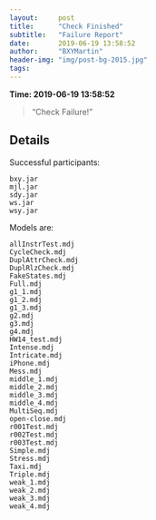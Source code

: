 ```yaml
---
layout:     post
title:      "Check Finished"
subtitle:   "Failure Report"
date:       2019-06-19 13:58:52
author:     "BXYMartin"
header-img: "img/post-bg-2015.jpg"
tags:
---
```


**Time: 2019-06-19 13:58:52**

> “Check Failure!”


## Details

Successful participants:

```
bxy.jar
mjl.jar
sdy.jar
ws.jar
wsy.jar
```

Models are:

```
allInstrTest.mdj
CycleCheck.mdj
DuplAttrCheck.mdj
DuplRlzCheck.mdj
FakeStates.mdj
Full.mdj
g1_1.mdj
g1_2.mdj
g1_3.mdj
g2.mdj
g3.mdj
g4.mdj
HW14_test.mdj
Intense.mdj
Intricate.mdj
iPhone.mdj
Mess.mdj
middle_1.mdj
middle_2.mdj
middle_3.mdj
middle_4.mdj
MultiSeq.mdj
open-close.mdj
r001Test.mdj
r002Test.mdj
r003Test.mdj
Simple.mdj
Stress.mdj
Taxi.mdj
Triple.mdj
weak_1.mdj
weak_2.mdj
weak_3.mdj
weak_4.mdj
```


